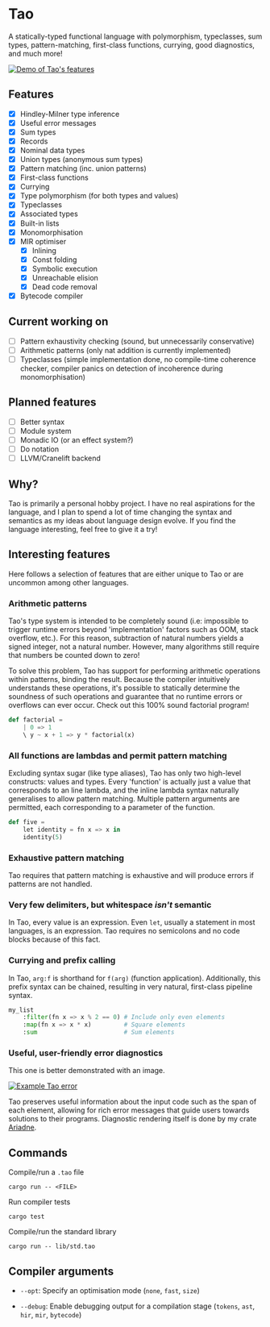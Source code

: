 # Tao

A statically-typed functional language with polymorphism, typeclasses, sum types, pattern-matching, first-class
functions, currying, good diagnostics, and much more!

<a href = "https://www.github.com/zesterer/tao">
    <img src="https://raw.githubusercontent.com/zesterer/tao/master/misc/example.png" alt="Demo of Tao's features"/>
</a>

## Features

- [x] Hindley-Milner type inference
- [x] Useful error messages
- [x] Sum types
- [x] Records
- [x] Nominal data types
- [x] Union types (anonymous sum types)
- [x] Pattern matching (inc. union patterns)
- [x] First-class functions
- [x] Currying
- [x] Type polymorphism (for both types and values)
- [x] Typeclasses
- [x] Associated types
- [x] Built-in lists
- [x] Monomorphisation
- [x] MIR optimiser
    - [x] Inlining
    - [x] Const folding
    - [x] Symbolic execution
    - [x] Unreachable elision
    - [x] Dead code removal
- [x] Bytecode compiler

## Current working on

- [ ] Pattern exhaustivity checking (sound, but unnecessarily conservative)
- [ ] Arithmetic patterns (only nat addition is currently implemented)
- [ ] Typeclasses (simple implementation done, no compile-time coherence checker, compiler panics on detection of
      incoherence during monomorphisation)

## Planned features

- [ ] Better syntax
- [ ] Module system
- [ ] Monadic IO (or an effect system?)
- [ ] Do notation
- [ ] LLVM/Cranelift backend

## Why?

Tao is primarily a personal hobby project. I have no real aspirations for the language, and I plan to spend a lot of
time changing the syntax and semantics as my ideas about language design evolve. If you find the language interesting,
feel free to give it a try!

## Interesting features

Here follows a selection of features that are either unique to Tao or are uncommon among other languages.

### Arithmetic patterns

Tao's type system is intended to be completely sound (i.e: impossible to trigger runtime errors beyond 'implementation'
factors such as OOM, stack overflow, etc.). For this reason, subtraction of natural numbers yields a signed integer, not
a natural number. However, many algorithms still require that numbers be counted down to zero!

To solve this problem, Tao has support for performing arithmetic operations within patterns, binding the result. Because
the compiler intuitively understands these operations, it's possible to statically determine the soundness of such
operations and guarantee that no runtime errors or overflows can ever occur. Check out this 100% sound factorial
program!

```py
def factorial =
    | 0 => 1
    \ y ~ x + 1 => y * factorial(x)
```

### All functions are lambdas and permit pattern matching

Excluding syntax sugar (like type aliases), Tao has only two high-level constructs: values and types. Every 'function'
is actually just a value that corresponds to an line lambda, and the inline lambda syntax naturally generalises to
allow pattern matching. Multiple pattern arguments are permitted, each corresponding to a parameter of the function.

```py
def five =
    let identity = fn x => x in
    identity(5)
```

### Exhaustive pattern matching

Tao requires that pattern matching is exhaustive and will produce errors if patterns are not handled.

### Very few delimiters, but whitespace *isn't* semantic

In Tao, every value is an expression. Even `let`, usually a statement in most languages, is an expression. Tao requires
no semicolons and no code blocks because of this fact.

### Currying and prefix calling

In Tao, `arg:f` is shorthand for `f(arg)` (function application). Additionally, this prefix syntax can be chained,
resulting in very natural, first-class pipeline syntax.

```py
my_list
    :filter(fn x => x % 2 == 0) # Include only even elements
    :map(fn x => x * x)         # Square elements
    :sum                        # Sum elements
```

### Useful, user-friendly error diagnostics

This one is better demonstrated with an image.

<a href = "https://www.github.com/zesterer/tao">
    <img src="https://raw.githubusercontent.com/zesterer/tao/master/misc/error.png" alt="Example Tao error"/>
</a>

Tao preserves useful information about the input code such as the span of each element, allowing for rich error messages
that guide users towards solutions to their programs. Diagnostic rendering itself is done by my crate
[Ariadne](https://www.github.com/zesterer/ariadne).

## Commands

Compile/run a `.tao` file

```
cargo run -- <FILE>
```

Run compiler tests

```
cargo test
```

Compile/run the standard library

```
cargo run -- lib/std.tao
```

## Compiler arguments

- `--opt`: Specify an optimisation mode (`none`, `fast`, `size`)

- `--debug`: Enable debugging output for a compilation stage (`tokens`, `ast`, `hir`, `mir`, `bytecode`)

